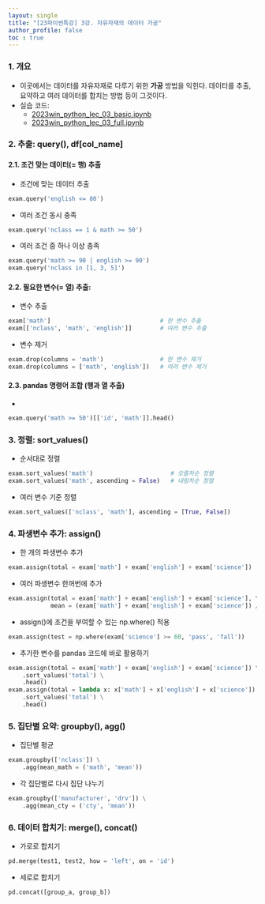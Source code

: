 ```yaml
---
layout: single
title: "[23파이썬특강] 3강. 자유자재의 데이터 가공"
author_profile: false
toc : true
---
```


### 1. 개요
- 이곳에서는 데이터를 자유자재로 다루기 위한 **가공** 방법을 익힌다. 데이터를 추출, 요약하고 여러 데이터를 합치는 방법 등이 그것이다.
- 실습 코드: 
	- [2023win_python_lec_03_basic.ipynb](https://github.com/hursoo/2023_winter_python-lecture/blob/main/excise_code/2023win_python_lec_03_basic.ipynb)
    - [2023win_python_lec_03_full.ipynb](https://github.com/hursoo/2023_winter_python-lecture/blob/main/excise_code/2023win_python_lec_03_full.ipynb)
                                            


### 2. 추출: query(), df[col_name]
#### 2.1. 조건 맞는 데이터(= 행) 추출
- 조건에 맞는 데이터 추출
```python
exam.query('english <= 80')
```
- 여러 조건 동시 충족
```python
exam.query('nclass == 1 & math >= 50')
```
- 여러 조건 중 하나 이상 충족
```python
exam.query('math >= 90 | english >= 90')
exam.query('nclass in [1, 3, 5]')
```

#### 2.2. 필요한 변수(= 열) 추출: 
- 변수 추출
```python
exam['math']                               # 한 변수 추출
exam[['nclass', 'math', 'english']]        # 여러 변수 추출
```
- 변수 제거
```python
exam.drop(columns = 'math')                # 한 변수 제거
exam.drop(columns = ['math', 'english'])   # 여러 변수 제거
```

#### 2.3. pandas 명령어 조합 (행과 열 추출)
- 
```python
exam.query('math >= 50')[['id', 'math']].head()
```

### 3. 정렬: sort_values()
- 순서대로 정렬
```python
exam.sort_values('math')                      # 오름차순 정렬
exam.sort_values('math', ascending = False)   # 내림차순 정렬
```
- 여러 변수 기준 정렬
```python
exam.sort_values(['nclass', 'math'], ascending = [True, False])
```

### 4. 파생변수 추가: assign()
- 한 개의 파생변수 추가
```python
exam.assign(total = exam['math'] + exam['english'] + exam['science'])
```
- 여러 파생변수 한꺼번에 추가
```python
exam.assign(total = exam['math'] + exam['english'] + exam['science'], \
            mean = (exam['math'] + exam['english'] + exam['science']) / 3)
```
- assign()에 조건을 부여할 수 있는 np.where() 적용
```python
exam.assign(test = np.where(exam['science'] >= 60, 'pass', 'fall'))
```
- 추가한 변수를 pandas 코드에 바로 활용하기
```python
exam.assign(total = exam['math'] + exam['english'] + exam['science']) \
    .sort_values('total') \
    .head()
exam.assign(total = lambda x: x['math'] + x['english'] + x['science']) \
    .sort_values('total') \
    .head()
```

### 5. 집단별 요약: groupby(), agg()
- 집단별 평균
```python
exam.groupby(['nclass']) \
    .agg(mean_math = ('math', 'mean'))
```
- 각 집단별로 다시 집단 나누기
```python
exam.groupby(['manufacturer', 'drv']) \
    .agg(mean_cty = ('cty', 'mean'))
```

### 6. 데이터 합치기: merge(), concat()
- 가로로 합치기
```python
pd.merge(test1, test2, how = 'left', on = 'id')
```
- 세로로 합치기
```python
pd.concat([group_a, group_b])
```

